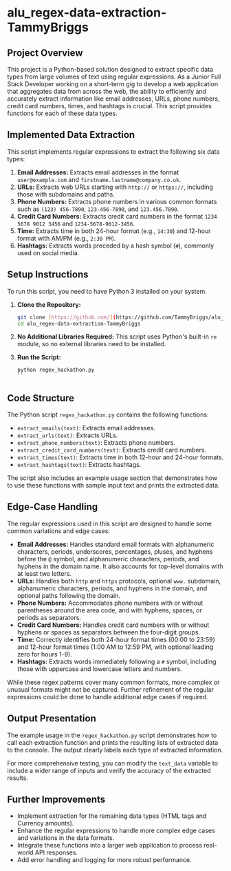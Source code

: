 # alu_regex-data-extraction-TammyBriggs

## Project Overview

This project is a Python-based solution designed to extract specific data types from large volumes of text using regular expressions. As a Junior Full Stack Developer working on a short-term gig to develop a web application that aggregates data from across the web, the ability to efficiently and accurately extract information like email addresses, URLs, phone numbers, credit card numbers, times, and hashtags is crucial. This script provides functions for each of these data types.

## Implemented Data Extraction

This script implements regular expressions to extract the following six data types:

1.  **Email Addresses:** Extracts email addresses in the format `user@example.com` and `firstname.lastname@company.co.uk`.
2.  **URLs:** Extracts web URLs starting with `http://` or `https://`, including those with subdomains and paths.
3.  **Phone Numbers:** Extracts phone numbers in various common formats such as `(123) 456-7890`, `123-456-7890`, and `123.456.7890`.
4.  **Credit Card Numbers:** Extracts credit card numbers in the format `1234 5678 9012 3456` and `1234-5678-9012-3456`.
5.  **Time:** Extracts time in both 24-hour format (e.g., `14:30`) and 12-hour format with AM/PM (e.g., `2:30 PM`).
6.  **Hashtags:** Extracts words preceded by a hash symbol (`#`), commonly used on social media.

## Setup Instructions

To run this script, you need to have Python 3 installed on your system.

1.  **Clone the Repository:**
    ```bash
    git clone [https://github.com/](https://github.com/TammyBriggs/alu_regex-data-extraction-TammyBriggs.git
    cd alu_regex-data-extraction-TammyBriggs
    ```

2.  **No Additional Libraries Required:** This script uses Python's built-in `re` module, so no external libraries need to be installed.

3.  **Run the Script:**
    ```bash
    python regex_hackathon.py
    ``
## Code Structure

The Python script `regex_hackathon.py` contains the following functions:

-   `extract_emails(text)`: Extracts email addresses.
-   `extract_urls(text)`: Extracts URLs.
-   `extract_phone_numbers(text)`: Extracts phone numbers.
-   `extract_credit_card_numbers(text)`: Extracts credit card numbers.
-   `extract_times(text)`: Extracts time in both 12-hour and 24-hour formats.
-   `extract_hashtags(text)`: Extracts hashtags.

The script also includes an example usage section that demonstrates how to use these functions with sample input text and prints the extracted data.

## Edge-Case Handling

The regular expressions used in this script are designed to handle some common variations and edge cases:

-   **Email Addresses:** Handles standard email formats with alphanumeric characters, periods, underscores, percentages, pluses, and hyphens before the `@` symbol, and alphanumeric characters, periods, and hyphens in the domain name. It also accounts for top-level domains with at least two letters.
-   **URLs:** Handles both `http` and `https` protocols, optional `www.` subdomain, alphanumeric characters, periods, and hyphens in the domain, and optional paths following the domain.
-   **Phone Numbers:** Accommodates phone numbers with or without parentheses around the area code, and with hyphens, spaces, or periods as separators.
-   **Credit Card Numbers:** Handles credit card numbers with or without hyphens or spaces as separators between the four-digit groups.
-   **Time:** Correctly identifies both 24-hour format times (00:00 to 23:59) and 12-hour format times (1:00 AM to 12:59 PM, with optional leading zero for hours 1-9).
-   **Hashtags:** Extracts words immediately following a `#` symbol, including those with uppercase and lowercase letters and numbers.

While these regex patterns cover many common formats, more complex or unusual formats might not be captured. Further refinement of the regular expressions could be done to handle additional edge cases if required.

## Output Presentation

The example usage in the `regex_hackathon.py` script demonstrates how to call each extraction function and prints the resulting lists of extracted data to the console. The output clearly labels each type of extracted information.

For more comprehensive testing, you can modify the `text_data` variable to include a wider range of inputs and verify the accuracy of the extracted results.

## Further Improvements

-   Implement extraction for the remaining data types (HTML tags and Currency amounts).
-   Enhance the regular expressions to handle more complex edge cases and variations in the data formats.
-   Integrate these functions into a larger web application to process real-world API responses.
-   Add error handling and logging for more robust performance.
